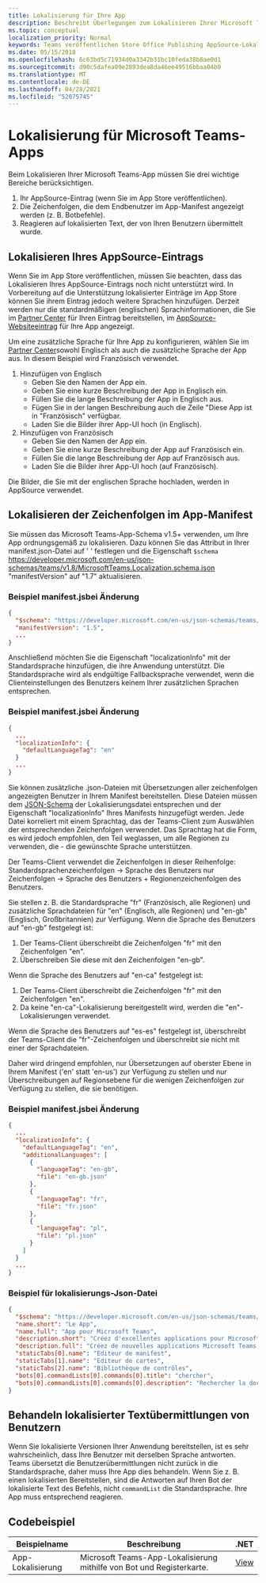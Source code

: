 ```yaml
---
title: Lokalisierung für Ihre App
description: Beschreibt Überlegungen zum Lokalisieren Ihrer Microsoft Teams-App.
ms.topic: conceptual
localization_priority: Normal
keywords: Teams veröffentlichen Store Office Publishing AppSource-Lokalisierungssprache
ms.date: 05/15/2018
ms.openlocfilehash: 6c63bd5c71934d0a3342b31bc10feda38b8ae0d1
ms.sourcegitcommit: d90c5dafea09e2893dea8da46ee49516bbaa04b0
ms.translationtype: MT
ms.contentlocale: de-DE
ms.lasthandoff: 04/28/2021
ms.locfileid: "52075745"
---
```

# <a name="localization-for-microsoft-teams-apps"></a>Lokalisierung für Microsoft Teams-Apps

Beim Lokalisieren Ihrer Microsoft Teams-App müssen Sie drei wichtige Bereiche berücksichtigen.

1. Ihr AppSource-Eintrag (wenn Sie im App Store veröffentlichen).
1. Die Zeichenfolgen, die dem Endbenutzer im App-Manifest angezeigt werden (z. B. Botbefehle).
1. Reagieren auf lokalisierten Text, der von Ihren Benutzern übermittelt wurde.

## <a name="localizing-your-appsource-listing"></a>Lokalisieren Ihres AppSource-Eintrags

Wenn Sie im App Store veröffentlichen, müssen Sie beachten, dass das Lokalisieren Ihres AppSource-Eintrags noch nicht unterstützt wird. In Vorbereitung auf die Unterstützung lokalisierter Einträge im App Store können Sie ihrem Eintrag jedoch weitere Sprachen hinzufügen. Derzeit werden nur die standardmäßigen (englischen) Sprachinformationen, die Sie im [Partner Center](/office/dev/store/submit-to-appsource-via-partner-center) für Ihren Eintrag bereitstellen, im [AppSource-Websiteeintrag](https://appsource.microsoft.com/marketplace/apps?product=office%3Bteams&page=1) für Ihre App angezeigt.

Um eine zusätzliche Sprache für Ihre App zu konfigurieren, wählen Sie im [Partner Center](/office/dev/store/submit-to-appsource-via-partner-center)sowohl Englisch als auch die zusätzliche Sprache der App aus. In diesem Beispiel wird Französisch verwendet.

1. Hinzufügen von Englisch
    * Geben Sie den Namen der App ein.
    * Geben Sie eine kurze Beschreibung der App in Englisch ein.
    * Füllen Sie die lange Beschreibung der App in Englisch aus.
    * Fügen Sie in der langen Beschreibung auch die Zeile "Diese App ist in "Französisch" verfügbar.
    * Laden Sie die Bilder ihrer App-UI hoch (in Englisch).
2. Hinzufügen von Französisch
    * Geben Sie den Namen der App ein.
    * Geben Sie eine kurze Beschreibung der App auf Französisch ein.
    * Füllen Sie die lange Beschreibung der App auf Französisch aus.
    * Laden Sie die Bilder ihrer App-UI hoch (auf Französisch).

Die Bilder, die Sie mit der englischen Sprache hochladen, werden in AppSource verwendet.

## <a name="localizing-the-strings-in-your-app-manifest"></a>Lokalisieren der Zeichenfolgen im App-Manifest

Sie müssen das Microsoft Teams-App-Schema v1.5+ verwenden, um Ihre App ordnungsgemäß zu lokalisieren. Dazu können Sie das Attribut in Ihrer manifest.json-Datei auf ' ' festlegen und die Eigenschaft `$schema` https://developer.microsoft.com/en-us/json-schemas/teams/v1.8/MicrosoftTeams.Localization.schema.json "manifestVersion" auf "1.7" aktualisieren.

### <a name="example-manifestjson-change"></a>Beispiel manifest.jsbei Änderung

```json
{
  "$schema": "https://developer.microsoft.com/en-us/json-schemas/teams/v1.8/MicrosoftTeams.Localization.schema.json",
  "manifestVersion": "1.5",
  ...
}
```

Anschließend möchten Sie die Eigenschaft "localizationInfo" mit der Standardsprache hinzufügen, die ihre Anwendung unterstützt. Die Standardsprache wird als endgültige Fallbacksprache verwendet, wenn die Clienteinstellungen des Benutzers keinem Ihrer zusätzlichen Sprachen entsprechen.

### <a name="example-manifestjson-change"></a>Beispiel manifest.jsbei Änderung

```json
{
  ...
  "localizationInfo": {
    "defaultLanguageTag": "en"
  }
  ...
}
```

Sie können zusätzliche .json-Dateien mit Übersetzungen aller zeichenfolgen angezeigten Benutzer in Ihrem Manifest bereitstellen. Diese Dateien müssen dem [JSON-Schema](../../resources/schema/localization-schema.md) der Lokalisierungsdatei entsprechen und der Eigenschaft "localizationInfo" Ihres Manifests hinzugefügt werden. Jede Datei korreliert mit einem Sprachtag, das der Teams-Client zum Auswählen der entsprechenden Zeichenfolgen verwendet. Das Sprachtag hat die Form, es wird jedoch empfohlen, den Teil weglassen, um alle Regionen zu verwenden, die <language> - <region> die gewünschte <region> Sprache unterstützen.

Der Teams-Client verwendet die Zeichenfolgen in dieser Reihenfolge: Standardsprachenzeichenfolgen -> Sprache des Benutzers nur Zeichenfolgen -> Sprache des Benutzers + Regionenzeichenfolgen des Benutzers.

Sie stellen z. B. die Standardsprache "fr" (Französisch, alle Regionen) und zusätzliche Sprachdateien für "en" (Englisch, alle Regionen) und "en-gb" (Englisch, Großbritannien) zur Verfügung. Wenn die Sprache des Benutzers auf "en-gb" festgelegt ist:

1. Der Teams-Client überschreibt die Zeichenfolgen "fr" mit den Zeichenfolgen "en".
2. Überschreiben Sie diese mit den Zeichenfolgen "en-gb".

Wenn die Sprache des Benutzers auf "en-ca" festgelegt ist: 

1. Der Teams-Client überschreibt die Zeichenfolgen "fr" mit den Zeichenfolgen "en".
2. Da keine "en-ca"-Lokalisierung bereitgestellt wird, werden die "en"-Lokalisierungen verwendet.

Wenn die Sprache des Benutzers auf "es-es" festgelegt ist, überschreibt der Teams-Client die "fr"-Zeichenfolgen und überschreibt sie nicht mit einer der Sprachdateien.

Daher wird dringend empfohlen, nur Übersetzungen auf oberster Ebene in Ihrem Manifest ('en' statt 'en-us') zur Verfügung zu stellen und nur Überschreibungen auf Regionsebene für die wenigen Zeichenfolgen zur Verfügung zu stellen, die sie benötigen.

### <a name="example-manifestjson-change"></a>Beispiel manifest.jsbei Änderung

```json
{
  ...
  "localizationInfo": {
    "defaultLanguageTag": "en",
    "additionalLanguages": [
      {
        "languageTag": "en-gb",
        "file": "en-gb.json"
      },
      {
        "languageTag": "fr",
        "file": "fr.json"
      },
      {
        "languageTag": "pl",
        "file": "pl.json"
      }
    ]
  }
  ...
}
```

### <a name="example-localization-json-file"></a>Beispiel für lokalisierungs-Json-Datei

```json
{
  "$schema": "https://developer.microsoft.com/en-us/json-schemas/teams/v1.8/MicrosoftTeams.Localization.schema.json",
  "name.short": "Le App",
  "name.full": "App pour Microsoft Teams",
  "description.short": "Créez d'excellentes applications pour Microsoft Teams avec App.",
  "description.full": "Créez de nouvelles applications Microsoft Teams, concevez et prévisualisez des cartes bot, et explorez la documentation avec App.",
  "staticTabs[0].name": "Editeur de manifest",
  "staticTabs[1].name": "Editeur de cartes",
  "staticTabs[2].name": "Bibliothèque de contrôles",
  "bots[0].commandLists[0].commands[0].title": "chercher",
  "bots[0].commandLists[0].commands[0].description": "Rechercher la documentation Teams pertinente"
}
```

## <a name="handling-localized-text-submissions-from-your-users"></a>Behandeln lokalisierter Textübermittlungen von Benutzern

Wenn Sie lokalisierte Versionen Ihrer Anwendung bereitstellen, ist es sehr wahrscheinlich, dass Ihre Benutzer mit derselben Sprache antworten. Teams übersetzt die Benutzerübermittlungen nicht zurück in die Standardsprache, daher muss Ihre App dies behandeln. Wenn Sie z. B. einen lokalisierten Bereitstellen, sind die Antworten auf Ihren Bot der lokalisierte Text des Befehls, nicht `commandList` die Standardsprache. Ihre App muss entsprechend reagieren.

## <a name="code-sample"></a>Codebeispiel

| Beispielname | Beschreibung | .NET |
|-------------|-------------|------|
| App-Lokalisierung | Microsoft Teams-App-Lokalisierung mithilfe von Bot und Registerkarte. | [View](https://github.com/OfficeDev/Microsoft-Teams-Samples/tree/main/samples/app-localization/csharp) |


